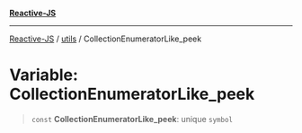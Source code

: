 [**Reactive-JS**](../../README.md)

***

[Reactive-JS](../../README.md) / [utils](../README.md) / CollectionEnumeratorLike\_peek

# Variable: CollectionEnumeratorLike\_peek

> `const` **CollectionEnumeratorLike\_peek**: unique `symbol`
